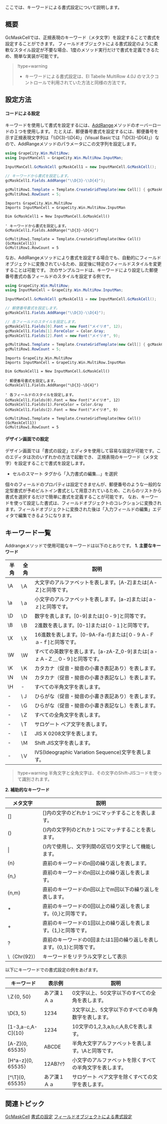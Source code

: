 ここでは、キーワードによる書式設定について説明します。

## 概要

GcMaskCellでは、正規表現のキーワード（メタ文字）を設定することで書式を設定することができます。 フィールドオブジェクトによる書式設定のように柔軟なスタイル設定が不要な場合、1度のメソッド実行だけで書式を定義できるため、簡単な実装が可能です。

> !type=warning
>
> * キーワードによる書式設定は、El Tabelle MultiRow 4.0J のマスクコントロールで利用されていた方法と同様の方法です。

## 設定方法

#### コードによる設定

キーワードを使用して書式を設定するには、[AddRange](gcdocsite__documentlink?toc-item-id=31d2fe57-4bac-4be1-a0bc-98bcfbe84a1f)メソッドのオーバーロードの１つを使用します。 たとえば、郵便番号書式を設定するには、郵便番号を示す正規表現文字列は「\\\D{3}-\\\D{4}」（Visual Basicでは「\\D{3}-\\D{4}」）なので、AddRangeメソッドのパラメータにこの文字列を設定します。

```csharp
using GrapeCity.Win.MultiRow;
using InputManCell = GrapeCity.Win.MultiRow.InputMan;

InputManCell.GcMaskCell gcMaskCell1 = new InputManCell.GcMaskCell();

// キーワードから書式を設定します。 
gcMaskCell1.Fields.AddRange("\\D{3}-\\D{4}");

gcMultiRow1.Template = Template.CreateGridTemplate(new Cell[] { gcMaskCell1 });
gcMultiRow1.RowCount = 5;
```

```vbnet
Imports GrapeCity.Win.MultiRow
Imports InputManCell = GrapeCity.Win.MultiRow.InputMan

Dim GcMaskCell1 = New InputManCell.GcMaskCell()

' キーワードから書式を設定します。 
GcMaskCell1.Fields.AddRange("\D{3}-\D{4}")

GcMultiRow1.Template = Template.CreateGridTemplate(New Cell() {GcMaskCell1})
GcMultiRow1.RowCount = 5
```

なお、AddRangeメソッドにより書式を設定する場合でも、自動的にフィールドオブジェクトに変換されているため、設定後に特定のフィールドスタイルを変更することは可能です。 次のサンプルコードは、キーワードにより設定した郵便番号書式の各フィールドのスタイルを設定する例です。

```csharp
using GrapeCity.Win.MultiRow;
using InputManCell = GrapeCity.Win.MultiRow.InputMan;

InputManCell.GcMaskCell gcMaskCell1 = new InputManCell.GcMaskCell();

// 郵便番号書式を設定します。
gcMaskCell1.Fields.AddRange("\\D{3}-\\D{4}");

// 各フィールドのスタイルを設定します。
gcMaskCell1.Fields[0].Font = new Font("メイリオ", 12);
gcMaskCell1.Fields[1].ForeColor = Color.Gray;
gcMaskCell1.Fields[2].Font = new Font("メイリオ", 9);

gcMultiRow1.Template = Template.CreateGridTemplate(new Cell[] { gcMaskCell1 });
gcMultiRow1.RowCount = 5;
```

```vbnet
Imports GrapeCity.Win.MultiRow
Imports InputManCell = GrapeCity.Win.MultiRow.InputMan

Dim GcMaskCell1 = New InputManCell.GcMaskCell()

' 郵便番号書式を設定します。
GcMaskCell1.Fields.AddRange("\D{3}-\D{4}")

' 各フィールドのスタイルを設定します。
GcMaskCell1.Fields(0).Font = New Font("メイリオ", 12)
GcMaskCell1.Fields(1).ForeColor = Color.Gray
GcMaskCell1.Fields(2).Font = New Font("メイリオ", 9)

GcMultiRow1.Template = Template.CreateGridTemplate(New Cell() {GcMaskCell1})
GcMultiRow1.RowCount = 5
```

#### デザイン画面での設定

デザイン画面では「書式の設定」エディタを使用して容易な設定が可能です。このエディタは次のいずれかの方法で起動でき、 正規表現のキーワード（メタ文字）を設定することで書式を設定します。

* セルのスマート タグから「入力書式の編集...」を選択

個々のフィールドのプロパティは設定できませんが、郵便番号のような一般的な定型書式が予めビルトイン書式として用意されているため、これらのリストから書式を選択するだけで簡単に書式を定義することが可能です。
なお、キーワードを使って設定した書式は、フィールドオブジェクトのコレクションに変換されます。フィールドオブジェクトに変換された後は「入力フィールドの編集」エディタで編集できるようになります。

## キーワード一覧

Addrangeメソッドで使用可能なキーワードは以下のとおりです。
**1\. 主要なキーワード**

| 半角 | 全角 | 説明 |
| --- | --- | --- |
| \\A | \\Ａ | 大文字のアルファベットを表します。[A-Z]または[Ａ-Ｚ]と同等です。 |
| \\a | \\ａ | 小文字のアルファベットを表します。[a-z]または[ａ-ｚ]と同等です。 |
| \\D | \\Ｄ | 数字を表します。[0-9]または[０-９]と同等です。 |
| \\B | \\Ｂ | 2進数を表します。[0-1]または[０-１]と同等です。 |
| \\X | \\Ｘ | 16進数を表します。[0-9A-Fa-f]または[０-９Ａ-Ｆａ-ｆ]と同等です。 |
| \\W | \\Ｗ | すべての英数字を表します。[a-zA-Z\_0-9]または[ａ-ｚＡ-Ｚ＿０-９]と同等です。 |
| \\K | \\Ｋ | カタカナ（促音・拗音の小書き表記あり）を表します。 |
| \\N | \\Ｎ | カタカナ（促音・拗音の小書き表記なし）を表します。 |
| \\H | - | すべての半角文字を表します。 |
| - | \\Ｊ | ひらがな（促音・拗音の小書き表記あり）を表します。 |
| - | \\Ｇ | ひらがな（促音・拗音の小書き表記なし）を表します。 |
| - | \\Ｚ | すべての全角文字を表します。 |
| - | \\Ｔ | サロゲート ペア文字を表します。 |
| - | \\Ｉ | JIS X 0208文字を表します。 |
| - | \\Ｍ | Shift JIS文字を表します。 |
| - | \\Ｖ | IVS(Ideographic Variation Sequence)文字を表します。 |

> !type=warning
> 半角文字と全角文字は、その文字のShift-JISコードを使って識別されます。

**2\. 補助的なキーワード**

| メタ文字 | 説明 |
| ---- | --- |
| [] | []内の文字のどれか１つにマッチすることを表します。 |
| () | ()内の文字列のどれか１つにマッチすることを表します。 |
| \| | ()内で使用し、文字列間の区切り文字として機能します。 |
| {n} | 直前のキーワードのn回の繰り返しを表します。 |
| {n,} | 直前のキーワードのn回以上の繰り返しを表します。 |
| {n,m} | 直前のキーワードのn回以上でm回以下の繰り返しを表します。 |
| \* | 直前のキーワードの0回以上の繰り返しを表します。{0,}と同等です。 |
| + | 直前のキーワードの1回以上の繰り返しを表します。{1,}と同等です。 |
| ? | 直前のキーワードの0回または1回の繰り返しを表します。{0,1}と同等です。 |
| \\（Chr(92)） | キーワードをリテラル文字として表示 |

以下にキーワードでの書式設定の例をあげます。

| キーワード | 表示例 | 説明 |
| ----- | --- | --- |
| \\Ｚ{0, 50} | あア漢１Ａａ | 0文字以上、50文字以下のすべての全角を表します。 |
| \\D{3, 5} | 1234 | 3文字以上、5文字以下のすべての半角数字を表します。 |
| [1-3,a-c,A-C]{10} | 1234 | 10文字の1,2,3,a,b,c,A,B,Cを表します。 |
| [A-Z]{0, 65535} | ABCDE | 半角大文字アルファベットを表します。\\Aと同等です。 |
| [H^a-z]{0, 65535} | 12ABｱｲｳ | 小文字のアルファベットを除くすべての半角文字を表します。 |
| [^\\T]{0, 65535} | あア漢１Ａａ | サロゲート ぺア文字を除くすべての文字を表します。 |

## 関連トピック

[GcMaskCell](gcdocsite__documentlink?toc-item-id=f5bfae8e-29fa-4aa3-b8a2-00ea41bc049a)
[書式の設定](gcdocsite__documentlink?toc-item-id=34f3ea20-b1b1-4807-b66c-0c33770dbc4b)
[フィールドオブジェクトによる書式設定](gcdocsite__documentlink?toc-item-id=9140109d-3b0a-4bc0-bb93-673057e6c5b4)